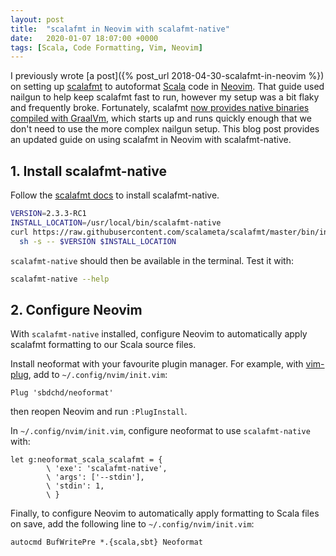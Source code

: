 ```yaml
---
layout: post
title:  "scalafmt in Neovim with scalafmt-native"
date:   2020-01-07 18:07:00 +0000
tags: [Scala, Code Formatting, Vim, Neovim]
---
```


I previously wrote [a post]({% post_url 2018-04-30-scalafmt-in-neovim %}) on
setting up [scalafmt] to autoformat [Scala] code in [Neovim]. That guide used
nailgun to help keep scalafmt fast to run, however my setup was a bit flaky and
frequently broke. Fortunately, scalafmt [now provides native binaries compiled
with GraalVm][scalafmt-native], which starts up and runs quickly enough that we
don't need to use the more complex nailgun setup. This blog post provides an
updated guide on using scalafmt in Neovim with scalafmt-native.

## 1. Install scalafmt-native

Follow the [scalafmt docs][scalafmt-native] to install scalafmt-native.

```sh
VERSION=2.3.3-RC1
INSTALL_LOCATION=/usr/local/bin/scalafmt-native
curl https://raw.githubusercontent.com/scalameta/scalafmt/master/bin/install-scalafmt-native.sh | \
  sh -s -- $VERSION $INSTALL_LOCATION
```

`scalafmt-native` should then be available in the terminal. Test it with:

```sh
scalafmt-native --help
```

## 2. Configure Neovim

With `scalafmt-native` installed, configure Neovim to automatically apply
scalafmt formatting to our Scala source files.

Install neoformat with your favourite plugin manager. For example, with
[vim-plug], add to `~/.config/nvim/init.vim`:

```vim
Plug 'sbdchd/neoformat'
```

then reopen Neovim and run `:PlugInstall`.

In `~/.config/nvim/init.vim`, configure neoformat to use `scalafmt-native`
with:

```vim
let g:neoformat_scala_scalafmt = {
        \ 'exe': 'scalafmt-native',
        \ 'args': ['--stdin'],
        \ 'stdin': 1,
        \ }
```

Finally, to configure Neovim to automatically apply formatting to Scala files
on save, add the following line to `~/.config/nvim/init.vim`:

```vim
autocmd BufWritePre *.{scala,sbt} Neoformat
```

[scalafmt]: http://scalameta.org/scalafmt/
[Scala]: https://www.scala-lang.org/
[Neovim]: https://neovim.io/
[scalafmt-native]: https://scalameta.org/scalafmt/docs/installation.html#native-image
[vim-plug]: https://github.com/junegunn/vim-plug
